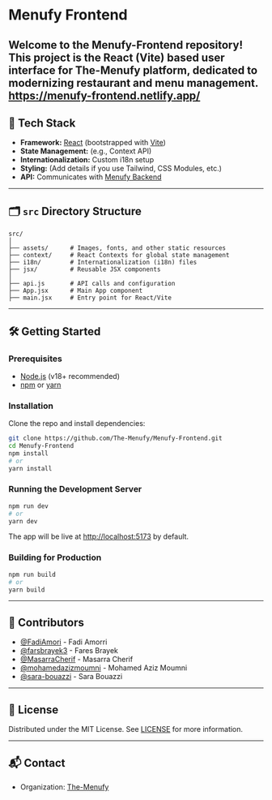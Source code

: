 # Menufy Frontend

Welcome to the **Menufy-Frontend** repository! This project is the React (Vite) based user interface for The-Menufy platform, dedicated to modernizing restaurant and menu management.
https://menufy-frontend.netlify.app/
---

## 🚀 Tech Stack

- **Framework:** [React](https://react.dev/) (bootstrapped with [Vite](https://vitejs.dev/))
- **State Management:** (e.g., Context API)
- **Internationalization:** Custom i18n setup
- **Styling:** (Add details if you use Tailwind, CSS Modules, etc.)
- **API:** Communicates with [Menufy Backend](https://github.com/The-Menufy/Menufy-Backend)

---

## 🗂️ `src` Directory Structure

```
src/
│
├── assets/      # Images, fonts, and other static resources
├── context/     # React Contexts for global state management
├── i18n/        # Internationalization (i18n) files
├── jsx/         # Reusable JSX components
│
├── api.js       # API calls and configuration
├── App.jsx      # Main App component
├── main.jsx     # Entry point for React/Vite
```

---

## 🛠️ Getting Started

### Prerequisites

- [Node.js](https://nodejs.org/) (v18+ recommended)
- [npm](https://www.npmjs.com/) or [yarn](https://yarnpkg.com/)

### Installation

Clone the repo and install dependencies:

```bash
git clone https://github.com/The-Menufy/Menufy-Frontend.git
cd Menufy-Frontend
npm install
# or
yarn install
```

### Running the Development Server

```bash
npm run dev
# or
yarn dev
```

The app will be live at [http://localhost:5173](http://localhost:5173) by default.

### Building for Production

```bash
npm run build
# or
yarn build
```

---

## 🤝 Contributors

- [@FadiAmori](https://github.com/FadiAmori) - Fadi Amorri  
- [@farsbrayek3](https://github.com/farsbrayek3) - Fares Brayek  
- [@MasarraCherif](https://github.com/MasarraCherif) - Masarra Cherif  
- [@mohamedazizmoumni](https://github.com/mohamedazizmoumni) - Mohamed Aziz Moumni  
- [@sara-bouazzi](https://github.com/sara-bouazzi) - Sara Bouazzi  

---

## 📄 License

Distributed under the MIT License. See [LICENSE](LICENSE) for more information.

---

## 📬 Contact

- Organization: [The-Menufy](https://github.com/The-Menufy)
